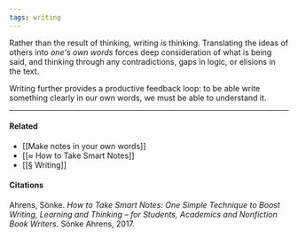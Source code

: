 ```yaml
---
tags: writing
---
```


Rather than the result of thinking, writing _is_ thinking. Translating the ideas of others into _one's own words_ forces deep consideration of what is being said, and thinking through any contradictions, gaps in logic, or elisions in the text.

Writing further provides a productive feedback loop: to be able write something clearly in our own words, we must be able to understand it.

---

#### Related

- [[Make notes in your own words]]
- [[≈ How to Take Smart Notes]]
- [[§ Writing]]

#### Citations

Ahrens, Sönke. _How to Take Smart Notes: One Simple Technique to Boost Writing, Learning and Thinking – for Students, Academics and Nonfiction Book Writers_. Sönke Ahrens, 2017.
